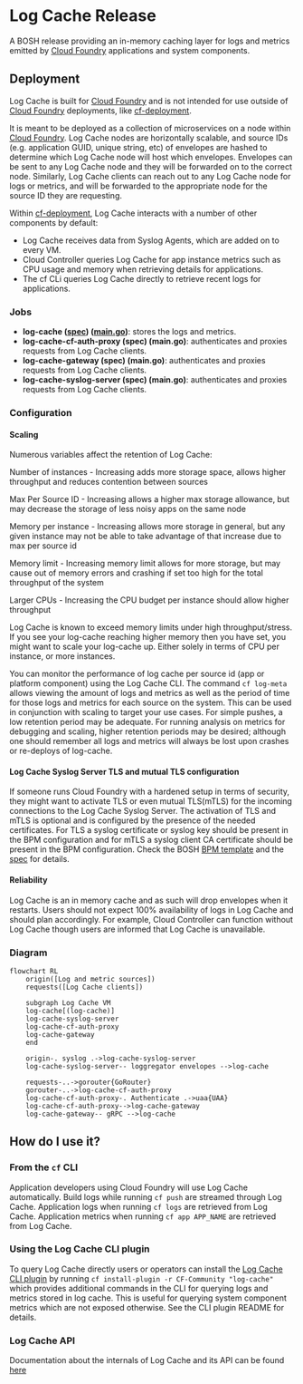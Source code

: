# Log Cache Release

A BOSH release providing an in-memory caching layer for logs and metrics emitted by [Cloud Foundry] applications and system components.

## Deployment

Log Cache is built for [Cloud Foundry] and is not intended for use outside of [Cloud Foundry] deployments, like [cf-deployment].

It is meant to be deployed as a collection of microservices on a node within [Cloud Foundry]. Log Cache nodes are horizontally scalable, and source IDs (e.g. application GUID, unique string, etc) of envelopes are hashed to determine which Log Cache node will host which envelopes. Envelopes can be sent to any Log Cache node and they will be forwarded on to the correct node. Similarly, Log Cache clients can reach out to any Log Cache node for logs or metrics, and will be forwarded to the appropriate node for the source ID they are requesting.

Within [cf-deployment], Log Cache interacts with a number of other components by default:
* Log Cache receives data from Syslog Agents, which are added on to every VM.
* Cloud Controller queries Log Cache for app instance metrics such as CPU usage and memory when retrieving details for applications.
* The cf CLi queries Log Cache directly to retrieve recent logs for applications.

### Jobs

* **log-cache ([spec](jobs/log-cache/spec)) ([main.go](src/cmd/log-cache/main.go))**: stores the logs and metrics.
* **log-cache-cf-auth-proxy (spec) (main.go)**: authenticates and proxies requests from Log Cache clients.
* **log-cache-gateway (spec) (main.go)**: authenticates and proxies requests from Log Cache clients.
* **log-cache-syslog-server (spec) (main.go)**: authenticates and proxies requests from Log Cache clients.

### Configuration

#### Scaling

Numerous variables affect the retention of Log Cache:

Number of instances - Increasing adds more storage space, allows higher throughput and reduces contention between sources

Max Per Source ID - Increasing allows a higher max storage allowance, but may decrease the storage of less noisy apps on the same node

Memory per instance - Increasing allows more storage in general, but any given instance may not be able to take advantage of that increase due to max per source id

Memory limit - Increasing memory limit allows for more storage, but may cause out of memory errors and crashing if set too high for the total throughput of the system

Larger CPUs - Increasing the CPU budget per instance should allow higher throughput

Log Cache is known to exceed memory limits under high throughput/stress. If you see your log-cache reaching higher memory
then you have set, you might want to scale your log-cache up. Either solely in terms of CPU per instance, or more instances.

You can monitor the performance of log cache per source id (app or platform component) using the Log Cache CLI. The command `cf log-meta` allows viewing
the amount of logs and metrics as well as the period of time for those logs and metrics for each source on the system. This can be used in conjunction with scaling
to target your use cases. For simple pushes, a low retention period may be adequate. For running analysis on metrics for debugging and scaling, higher retention
periods may be desired; although one should remember all logs and metrics will always be lost upon crashes or re-deploys of log-cache.

#### Log Cache Syslog Server TLS and mutual TLS configuration

If someone runs Cloud Foundry with a hardened setup in terms of security, they might want to activate TLS or even mutual TLS(mTLS) for the incoming connections to the Log Cache Syslog Server. The activation of TLS and mTLS is optional and is configured by the presence of the needed certificates. For TLS a syslog certificate or syslog key should be present in the BPM configuration and for mTLS a syslog client CA certificate should be present in the BPM configuration. Check the BOSH [BPM template](jobs/log-cache-syslog-server/templates/bpm.yml.erb) and the [spec](jobs/log-cache-syslog-server/spec) for details.

#### Reliability

Log Cache is an in memory cache and as such will drop envelopes when it restarts. Users should not expect 100% availability of
logs in Log Cache and should plan accordingly. For example, Cloud Controller can function without Log Cache though users are
informed that Log Cache is unavailable.

### Diagram

```mermaid
flowchart RL
    origin([Log and metric sources])
    requests([Log Cache clients])

    subgraph Log Cache VM
    log-cache[(log-cache)]
    log-cache-syslog-server
    log-cache-cf-auth-proxy
    log-cache-gateway
    end

    origin-. syslog .->log-cache-syslog-server
    log-cache-syslog-server-- loggregator envelopes -->log-cache

    requests-..->gorouter{GoRouter}
    gorouter-..->log-cache-cf-auth-proxy
    log-cache-cf-auth-proxy-. Authenticate .->uaa{UAA}
    log-cache-cf-auth-proxy-->log-cache-gateway
    log-cache-gateway-- gRPC -->log-cache
```

## How do I use it?

### From the `cf` CLI

Application developers using Cloud Foundry will use Log Cache automatically. Build logs while running
`cf push` are streamed through Log Cache. Application logs when running `cf logs` are retrieved from Log Cache.
Application metrics when running `cf app APP_NAME` are retrieved from Log Cache.

### Using the Log Cache CLI plugin
To query Log Cache directly users or operators can install the [Log Cache CLI plugin](https://github.com/cloudfoundry/log-cache-cli)
by running `cf install-plugin -r CF-Community "log-cache"` which provides additional commands in the CLI for querying logs and metrics
stored in log cache. This is useful for querying system component metrics which are not exposed otherwise. See the CLI plugin README for details. 

### Log Cache API
Documentation about the internals of Log Cache and its API can be found [here](https://github.com/cloudfoundry/log-cache-release/blob/main/src/README.md)


[Cloud Foundry]: https://www.cloudfoundry.org/
[cf-deployment]: https://github.com/cloudfoundry/cf-deployment